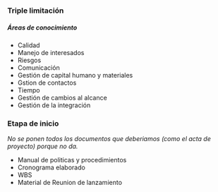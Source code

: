 ### Triple limitación

##### Áreas de conocimiento
* Calidad
* Manejo de interesados
* Riesgos
* Comunicación
* Gestión de capital humano y materiales
* Gstion de contactos
* Tiempo
* Gestión de cambios al alcance
* Gestión de la integración


### Etapa de inicio
_No se ponen todos los documentos que deberiamos (como el acta de proyecto) porque no da._

* Manual de politicas y procedimientos
* Cronograma elaborado
* WBS
* Material de Reunion de lanzamiento
